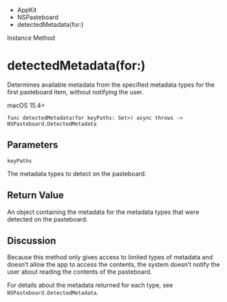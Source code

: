 

- AppKit
- NSPasteboard
-  detectedMetadata(for:) 

Instance Method

# detectedMetadata(for:)

Determines available metadata from the specified metadata types for the first pasteboard item, without notifying the user.

macOS 15.4+

``` source
func detectedMetadata(for keyPaths: Set>) async throws -> NSPasteboard.DetectedMetadata
```

## Parameters 

`keyPaths`  

The metadata types to detect on the pasteboard.

## Return Value

An object containing the metadata for the metadata types that were detected on the pasteboard.

## Discussion

Because this method only gives access to limited types of metadata and doesn’t allow the app to access the contents, the system doesn’t notify the user about reading the contents of the pasteboard.

For details about the metadata returned for each type, see `NSPasteboard.DetectedMetadata`.

